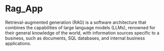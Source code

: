 # Rag_App
Retrieval-augmented generation (RAG) is a software architecture that combines the capabilities of large language models (LLMs), renowned for their general knowledge of the world, with information sources specific to a business, such as documents, SQL databases, and internal business applications.
